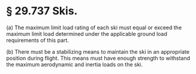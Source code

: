 # § 29.737   Skis.

(a) The maximum limit load rating of each ski must equal or exceed the maximum limit load determined under the applicable ground load requirements of this part. 


(b) There must be a stabilizing means to maintain the ski in an appropriate position during flight. This means must have enough strength to withstand the maximum aerodynamic and inertia loads on the ski. 




